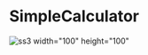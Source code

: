 # SimpleCalculator

![ss3 width="100" height="100"](https://github.com/ChandanPurbey/SimpleCalculator/assets/66569043/97ef415d-fcb4-40d1-a113-a781c8544bb2 )
